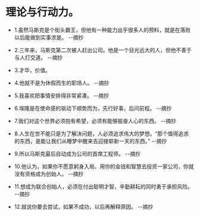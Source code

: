 # 理论与行动力。

- 1.虽然马斯克是个街头霸王，但他有一种能力出乎很多人的预料，就是在落败以后能做到实事求是。 --摘抄

- 2.三年来，马斯克第二次被人赶出公司。他是一个目光远大的人，但他不善于与人打交道。 --摘抄

- 3.才华，价值。

- 4.他就不是为休假而生的职场人。 --摘抄

- 5.我喜欢把事情安排得非常紧凑。 --摘抄

- 6.埃隆是在使命感的驱动下顺势而为，先行好事，后问前程。 --摘抄

- 7.我们对这个世界必须抱有希望，必须有能够振奋人心的东西。 --摘抄

- 8.人生在世不能只是为了解决问题，人必须追求伟大的梦想。“那个值得追求的东西，是能让我们从睡梦中醒来去迎接崭新一天的东西。” --摘抄

- 9.所以马斯克最后自动成为公司的首席工程师。 --摘抄

- 10.他认为，如果你不愿意躬身入局，用你的金钱和智慧去投资一家公司，你就没有资格成为创始人。 --摘抄

- 11.想成为联合创始人，必须在付出聪明才智、辛勤耕耘的同时勇于承担风险。 --摘抄

- 12.就说你要去尝试，如果不成功，以后再解释原因。 --摘抄
